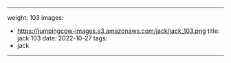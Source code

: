 
---
weight: 103
images:
- https://jumpingcow-images.s3.amazonaws.com/jack/jack_103.png
title: jack 103
date: 2022-10-27
tags:
- jack
---
